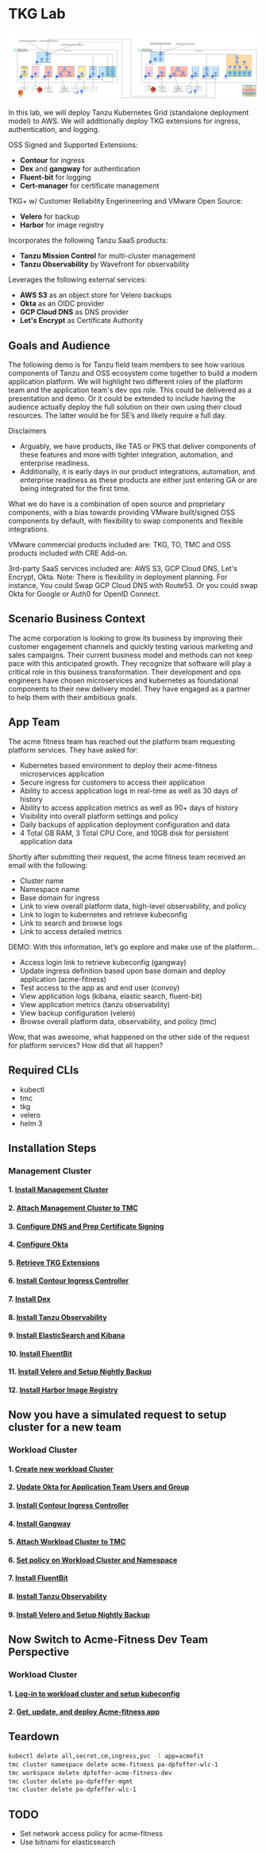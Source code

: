 # TKG Lab

![TKG Lab Deployment Diagram](docs/tkg-deployment.png)

In this lab, we will deploy Tanzu Kubernetes Grid (standalone deployment model) to AWS.  We will additionally deploy TKG extensions for ingress, authentication, and logging.

OSS Signed and Supported Extensions:

- **Contour** for ingress
- **Dex** and **gangway** for authentication
- **Fluent-bit** for logging
- **Cert-manager** for certificate management

TKG+ w/ Customer Reliability Engerineering and VMware Open Source:

- **Velero** for backup
- **Harbor** for image registry

Incorporates the following Tanzu SaaS products:

- **Tanzu Mission Control** for multi-cluster management
- **Tanzu Observability** by Wavefront for observability

Leverages the following external services:

- **AWS S3** as an object store for Velero backups
- **Okta** as an OIDC provider
- **GCP Cloud DNS** as DNS provider
- **Let's Encrypt** as Certificate Authority

## Goals and Audience
 
The following demo is for Tanzu field team members to see how various components of Tanzu and OSS ecosystem come together to build a modern application platform.  We will highlight two different roles of the platform team and the application team's dev ops role.  This could be delivered as a presentation and demo.  Or it could be extended to include having the audience actually deploy the full solution on their own using their cloud resources. The latter would be for SE’s and likely require a full day.
 
Disclaimers

- Arguably, we have products, like TAS or PKS that deliver components of these features and more with tighter integration, automation, and enterprise readiness.
- Additionally, it is early days in our product integrations, automation, and enterprise readiness as these products are either just entering GA or are being integrated for the first time.
 
What we do have is a combination of open source and proprietary components, with a bias towards providing VMware built/signed OSS components by default, with flexibility to swap components and flexible integrations.
 
VMware commercial products included are: TKG, TO, TMC and OSS products included with CRE Add-on.
 
3rd-party SaaS services included are: AWS S3, GCP Cloud DNS, Let's Encrypt, Okta.  Note: There is flexibility in deployment planning.  For instance, You could Swap GCP Cloud DNS with Route53.  Or you could swap Okta for Google or Auth0 for OpenID Connect.

## Scenario Business Context
 
The acme corporation is looking to grow its business by improving their customer engagement channels and quickly testing various marketing and sales campaigns.  Their current business model and methods can not keep pace with this anticipated growth.  They recognize that software will play a critical role in this business transformation.  Their development and ops engineers have chosen microservices and kubernetes as foundational components to their new delivery model.  They have engaged as a partner to help them with their ambitious goals.
 
## App Team
 
The acme fitness team has reached out the platform team requesting platform services.  They have asked for:

- Kubernetes based environment to deploy their acme-fitness microservices application
- Secure ingress for customers to access their application
- Ability to access application logs in real-time as well as 30 days of history
- Ability to access application metrics as well as 90+ days of history
- Visibility into overall platform settings and policy
- Daily backups of application deployment configuration and data
- 4 Total GB RAM, 3 Total CPU Core, and 10GB disk for persistent application data
 
Shortly after submitting their request, the acme fitness team received an email with the following:
- Cluster name
- Namespace name
- Base domain for ingress
- Link to view overall platform data, high-level observability, and policy
- Link to login to kubernetes and retrieve kubeconfig
- Link to search and browse logs
- Link to access detailed metrics
 
DEMO: With this information, let’s go explore and make use of the platform…

- Access login link to retrieve kubeconfig (gangway)
- Update ingress definition based upon base domain and deploy application (acme-fitness)
- Test access to the app as and end user (convoy)
- View application logs (kibana, elastic search, fluent-bit)
- View application metrics (tanzu observability)
- View backup configuration (velero)
- Browse overall platform data, observability, and policy (tmc)

Wow, that was awesome, what happened on the other side of the request for platform services?  How did that all happen?


## Required CLIs

- kubectl
- tmc
- tkg
- velero
- helm 3

## Installation Steps
### Management Cluster
#### 1. [Install Management Cluster](docs/mgmt-cluster/01_install_tkg_mgmt.md)
#### 2. [Attach Management Cluster to TMC](docs/mgmt-cluster/02_attach_tmc_mgmt.md)
#### 3. [Configure DNS and Prep Certificate Signing](docs/mgmt-cluster/03_dns_certs_mgmt.md)
#### 4. [Configure Okta](docs/mgmt-cluster/04_okta_mgmt.md)
#### 5. [Retrieve TKG Extensions](docs/mgmt-cluster/05_extensions_mgmt.md)
#### 6. [Install Contour Ingress Controller](docs/mgmt-cluster/06_contour_mgmt.md)
#### 7. [Install Dex](docs/mgmt-cluster/07_dex_mgmt.md)
#### 8. [Install Tanzu Observability](docs/mgmt-cluster/08_to_mgmt.md)
#### 9. [Install ElasticSearch and Kibana](docs/mgmt-cluster/09_ek_mgmt.md)
#### 10. [Install FluentBit](docs/mgmt-cluster/10_fluentbit_mgmt.md)
#### 11. [Install Velero and Setup Nightly Backup](docs/mgmt-cluster/11_velero_mgmt.md)
#### 12. [Install Harbor Image Registry](docs/mgmt-cluster/12_harbor_mgmt.md)


## Now you have a simulated request to setup cluster for a new team

### Workload Cluster

#### 1. [Create new workload Cluster](docs/workload-cluster/01_install_tkg_wlc.md)
#### 2. [Update Okta for Application Team Users and Group](docs/workload-cluster/02_okta_wlc.md)
#### 3. [Install Contour Ingress Controller](docs/workload-cluster/03_contour_wlc.md)
#### 4. [Install Gangway](docs/workload-cluster/04_gangway_wlc.md)
#### 5. [Attach Workload Cluster to TMC](docs/workload-cluster/05_attach_tmc_wlc.md)
#### 6. [Set policy on Workload Cluster and Namespace](docs/workload-cluster/06_policy_wlc.md)
#### 7. [Install FluentBit](docs/workload-cluster/07_fluentbit_wlc.md)
#### 8. [Install Tanzu Observability](docs/workload-cluster/08_to_wlc.md)
#### 9. [Install Velero and Setup Nightly Backup](docs/workload-cluster/09_velero_wlc.md)

## Now Switch to Acme-Fitness Dev Team Perspective

### Workload Cluster

#### 1. [Log-in to workload cluster and setup kubeconfig](docs/app-team/01-login-kubeconfg.md)
#### 2. [Get, update, and deploy Acme-fitness app](docs/app-team/02-deploy-app.md)


## Teardown

```bash
kubectl delete all,secret,cm,ingress,pvc -l app=acmefit
tmc cluster namespace delete acme-fitness pa-dpfeffer-wlc-1
tmc workspace delete dpfeffer-acme-fitness-dev
tmc cluster delete pa-dpfeffer-mgmt
tmc cluster delete pa-dpfeffer-wlc-1
```

## TODO

- Set network access policy for acme-fitness
- Use bitnami for elasticsearch
